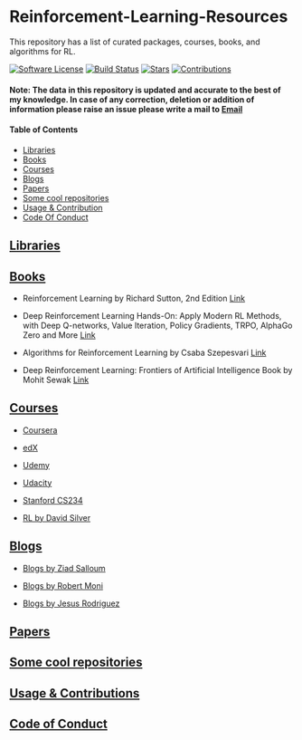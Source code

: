 # Reinforcement-Learning-Resources
This repository has a list of curated packages, courses, books, and algorithms for RL.

[![Software License](https://img.shields.io/badge/license-MIT-brightgreen.svg)](LICENSE)  [![Build Status](https://ci.appveyor.com/api/projects/status/8e784doc5sye7c41?svg=true)](https://ci.appveyor.com/project/addy1997/Reinforcement-Learning-Resources) [![Stars](https://img.shields.io/github/stars/addy1997/Reinforcement-Learning-Resources.svg?style=flat&label=Star&maxAge=86400)](STARS)  [![Contributions](https://img.shields.io/github/commit-activity/m/addy1997/Reinforcement-Learning-Resources.svg?color=%09%2346c018)](https://github.com/addy1997/Reinforcement-Learning-Resources/graphs/commit-activity)

#### Note: The data in this repository is updated and accurate to the best of my knowledge. In case of any correction, deletion  or addition of information please raise an issue please write a mail to [Email](adwaitnaik2@gmail.com)

#### Table of Contents
* [Libraries](#libraries)
* [Books](#books)
* [Courses](#courses)
* [Blogs](#blogs)
* [Papers](#papers)
* [Some cool repositories](#some-cool-repositories)
* [Usage & Contribution](#usage-and-contribution)
* [Code Of Conduct](#code-of-conduct)


## [Libraries](#Reinforcement-Learning-Resources)

## [Books](#Reinforcement-Learning-Resources)

* Reinforcement Learning by Richard Sutton, 2nd Edition [Link](www.incompleteideas.net)

* Deep Reinforcement Learning Hands-On: Apply Modern RL Methods, with Deep Q-networks, Value Iteration, Policy Gradients, TRPO, AlphaGo Zero and More [Link](https://www.packtpub.com/in/big-data-and-business-intelligence/deep-reinforcement-learning-hands)

* Algorithms for Reinforcement Learning by Csaba Szepesvari [Link](https://sites.ualberta.ca/~szepesva/rlbook.html)

* Deep Reinforcement Learning: Frontiers of Artificial Intelligence
Book by Mohit Sewak [Link](https://books.google.co.in/books?id=B5WfDwAAQBAJ&printsec=copyright&redir_esc=y#v=onepage&q&f=false)

## [Courses](#Reinforcement-Learning-Resources)

* [Coursera](https://www.coursera.org/courses?query=reinforcement%20learning)

* [edX](https://www.edx.org/course/reinforcement-learning-explained-2)

* [Udemy](https://www.udemy.com/topic/reinforcement-learning/)

* [Udacity](https://www.udacity.com/course/deep-reinforcement-learning-nanodegree--nd893)

* [Stanford CS234](http://web.stanford.edu/class/cs234/index.html)

* [RL by David Silver](https://www.davidsilver.uk/teaching/)

## [Blogs](#Reinforcement-Learning-Resources)

* [Blogs by Ziad Salloum](https://towardsdatascience.com/@zsalloum)

* [Blogs by Robert Moni](https://medium.com/@SmartLabAI/reinforcement-learning-algorithms-an-intuitive-overview-904e2dff5bbc)

* [Blogs by Jesus Rodriguez](https://medium.com/@jrodthoughts)

## [Papers](#Reinforcement-Learning-Resources)

## [Some cool repositories](#Reinforcement-Learning-Resources)

## [Usage & Contributions](#Reinforcement-Learning-Resources)

## [Code of Conduct](#Reinforcement-Learning-Resources)


